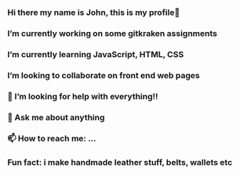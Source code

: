 ### Hi there my name is John, this is my profile👋


<h3>I’m currently working on some gitkraken assignments</h3>
<h3> I’m currently learning JavaScript, HTML, CSS</h3>
<h3>I’m looking to collaborate on front end web pages</h3>
<h3>🤔 I’m looking for help with everything!!</h3>
<h3>💬 Ask me about anything</h3>
<h3>📫 How to reach me: ...</h3>

<h3> Fun fact: i make handmade leather stuff, belts, wallets etc</h3>
  
